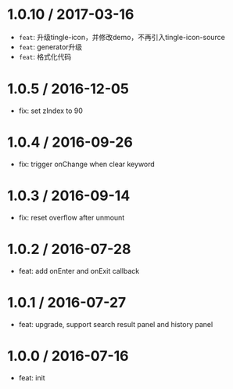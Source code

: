 1.0.10 / 2017-03-16
=================
* `feat`: 升级tingle-icon，并修改demo，不再引入tingle-icon-source
* `feat`: generator升级
* `feat`: 格式化代码

1.0.5 / 2016-12-05
==================
 * fix: set zIndex to 90
 
1.0.4 / 2016-09-26
==================
 * fix: trigger onChange when clear keyword
 
1.0.3 / 2016-09-14
==================
 * fix: reset overflow after unmount

1.0.2 / 2016-07-28
==================
 * feat: add onEnter and onExit callback
 
1.0.1 / 2016-07-27
==================
 * feat: upgrade, support search result panel and history panel
 
1.0.0 / 2016-07-16
==================
 * feat: init



